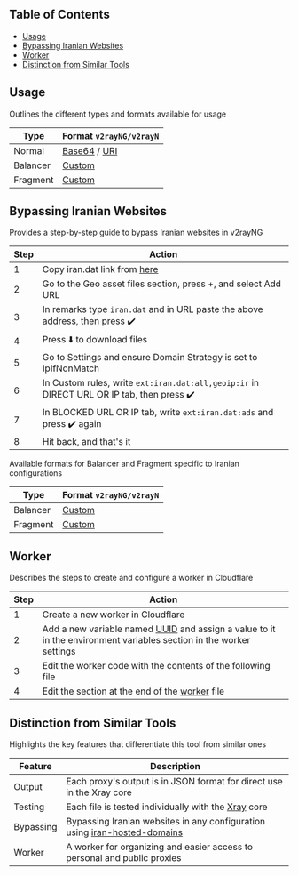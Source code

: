 ## Table of Contents
- [Usage](#usage)
- [Bypassing Iranian Websites](#bypassing-iranian-websites)
- [Worker](#worker)
- [Distinction from Similar Tools](#distinction-from-similar-tools)

## Usage
Outlines the different types and formats available for usage

| Type     | Format `v2rayNG/v2rayN`                                                                                                                                                                           |
|----------|---------------------------------------------------------------------------------------------------------------------------------------------------------------------------------------------------|
| Normal   | [Base64](https://raw.githubusercontent.com/wuqb2i4f/xray-config-toolkit/main/output/base64/mix) / [URI](https://raw.githubusercontent.com/wuqb2i4f/xray-config-toolkit/main/output/base64/mix-uri)|
| Balancer | [Custom](https://raw.githubusercontent.com/wuqb2i4f/xray-config-toolkit/main/output/json/custom/mix-balancer.json)                                                                                |
| Fragment | [Custom](https://raw.githubusercontent.com/wuqb2i4f/xray-config-toolkit/main/output/json/custom/mix-fragment.json)                                                                                |

## Bypassing Iranian Websites
Provides a step-by-step guide to bypass Iranian websites in v2rayNG

| Step | Action                                                                                                              |
|------|---------------------------------------------------------------------------------------------------------------------|
| 1    | Copy iran.dat link from [here](https://github.com/bootmortis/iran-hosted-domains/releases/latest/download/iran.dat) | 
| 2    | Go to the Geo asset files section, press +, and select Add URL                                                      |
| 3    | In remarks type `iran.dat` and in URL paste the above address, then press ✔️                                         |
| 4    | Press ⬇️ to download files                                                                                           |
| 5    | Go to Settings and ensure Domain Strategy is set to IpIfNonMatch                                                    |
| 6    | In Custom rules, write `ext:iran.dat:all,geoip:ir` in DIRECT URL OR IP tab, then press ✔️                            |
| 7    | In BLOCKED URL OR IP tab, write `ext:iran.dat:ads` and press ✔️ again                                                |
| 8    | Hit back, and that's it                                                                                             |

Available formats for Balancer and Fragment specific to Iranian configurations

| Type     | Format `v2rayNG/v2rayN`                                                                                                     |
|----------|-----------------------------------------------------------------------------------------------------------------------------|
| Balancer | [Custom](https://raw.githubusercontent.com/wuqb2i4f/xray-config-toolkit/main/output/json/custom/mix-balancer-rules-ir.json) |
| Fragment | [Custom](https://raw.githubusercontent.com/wuqb2i4f/xray-config-toolkit/main/output/json/custom/mix-fragment-rules-ir.json) |

## Worker
Describes the steps to create and configure a worker in Cloudflare

| Step | Action                                                                                                                                              |
|------|-----------------------------------------------------------------------------------------------------------------------------------------------------|
| 1    | Create a new worker in Cloudflare                                                                                                                   |
| 2    | Add a new variable named [UUID](https://www.uuidgenerator.net) and assign a value to it in the environment variables section in the worker settings |
| 3    | Edit the worker code with the contents of the following file                                                                                        |
| 4    | Edit the section at the end of the [worker](https://raw.githubusercontent.com/wuqb2i4f/xray-config-toolkit/main/output/cloudflare/worker.js) file   |

## Distinction from Similar Tools
Highlights the key features that differentiate this tool from similar ones

| Feature | Description                                                                                                                      |
|---------|----------------------------------------------------------------------------------------------------------------------------------|
| Output  | Each proxy's output is in JSON format for direct use in the Xray core                                                            |
| Testing | Each file is tested individually with the [Xray](https://xtls.github.io/en/config) core                                          |
| Bypassing | Bypassing Iranian websites in any configuration using [iran-hosted-domains](https://github.com/bootmortis/iran-hosted-domains) |
| Worker  | A worker for organizing and easier access to personal and public proxies                                                         |
